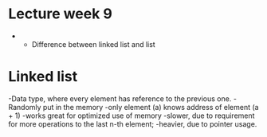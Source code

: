 # Lecture week 9

- - Difference between linked list and list

# Linked list

-Data type, where every element has reference to the previous one.
-Randomly put in the memory
-only element (a) knows address of element (a + 1)
-works great for optimized use of memory
-slower, due to requirement for more operations to the last n-th element;
-heavier, due to pointer usage.

